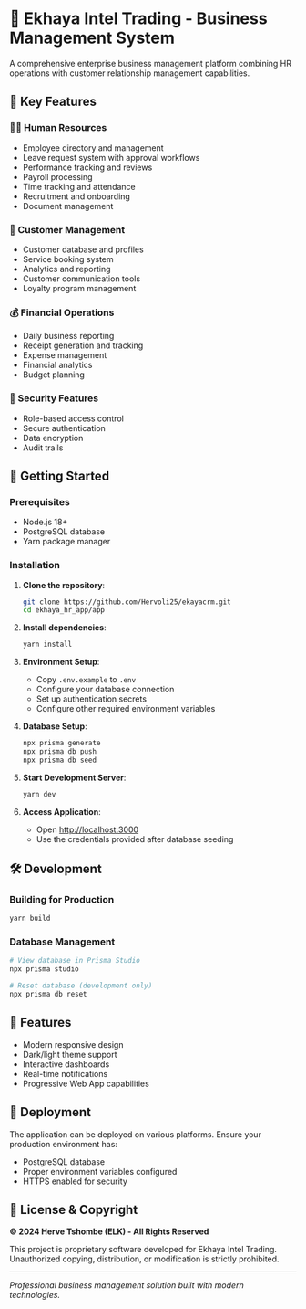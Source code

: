 
# 🏢 Ekhaya Intel Trading - Business Management System

A comprehensive enterprise business management platform combining HR operations with customer relationship management capabilities.

## 🌟 Key Features

### 🧑‍💼 Human Resources
- Employee directory and management
- Leave request system with approval workflows
- Performance tracking and reviews
- Payroll processing
- Time tracking and attendance
- Recruitment and onboarding
- Document management

### 🚗 Customer Management
- Customer database and profiles
- Service booking system
- Analytics and reporting
- Customer communication tools
- Loyalty program management

### 💰 Financial Operations
- Daily business reporting
- Receipt generation and tracking
- Expense management
- Financial analytics
- Budget planning

### 🔐 Security Features
- Role-based access control
- Secure authentication
- Data encryption
- Audit trails

## 🚀 Getting Started

### Prerequisites
- Node.js 18+
- PostgreSQL database
- Yarn package manager

### Installation

1. **Clone the repository**:
   ```bash
   git clone https://github.com/Hervoli25/ekayacrm.git
   cd ekhaya_hr_app/app
   ```

2. **Install dependencies**:
   ```bash
   yarn install
   ```

3. **Environment Setup**:
   - Copy `.env.example` to `.env`
   - Configure your database connection
   - Set up authentication secrets
   - Configure other required environment variables

4. **Database Setup**:
   ```bash
   npx prisma generate
   npx prisma db push
   npx prisma db seed
   ```

5. **Start Development Server**:
   ```bash
   yarn dev
   ```

6. **Access Application**:
   - Open [http://localhost:3000](http://localhost:3000)
   - Use the credentials provided after database seeding

## 🛠 Development

### Building for Production
```bash
yarn build
```

### Database Management
```bash
# View database in Prisma Studio
npx prisma studio

# Reset database (development only)
npx prisma db reset
```

## 🎨 Features
- Modern responsive design
- Dark/light theme support
- Interactive dashboards
- Real-time notifications
- Progressive Web App capabilities

## 🚀 Deployment

The application can be deployed on various platforms. Ensure your production environment has:
- PostgreSQL database
- Proper environment variables configured
- HTTPS enabled for security

## 📄 License & Copyright

**© 2024 Herve Tshombe (ELK) - All Rights Reserved**

This project is proprietary software developed for Ekhaya Intel Trading. Unauthorized copying, distribution, or modification is strictly prohibited.

---

*Professional business management solution built with modern technologies.*
